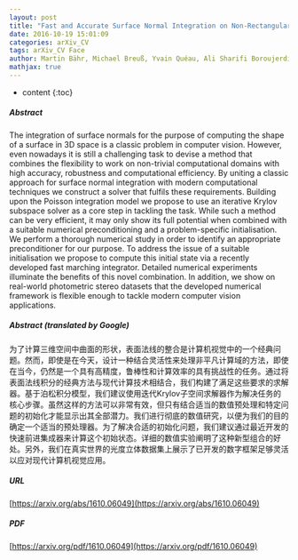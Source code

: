 ```yaml
---
layout: post
title: "Fast and Accurate Surface Normal Integration on Non-Rectangular Domains"
date: 2016-10-19 15:01:09
categories: arXiv_CV
tags: arXiv_CV Face
author: Martin Bähr, Michael Breuß, Yvain Quéau, Ali Sharifi Boroujerdi, Jean-Denis Durou
mathjax: true
---
```


* content
{:toc}

##### Abstract
The integration of surface normals for the purpose of computing the shape of a surface in 3D space is a classic problem in computer vision. However, even nowadays it is still a challenging task to devise a method that combines the flexibility to work on non-trivial computational domains with high accuracy, robustness and computational efficiency. By uniting a classic approach for surface normal integration with modern computational techniques we construct a solver that fulfils these requirements. Building upon the Poisson integration model we propose to use an iterative Krylov subspace solver as a core step in tackling the task. While such a method can be very efficient, it may only show its full potential when combined with a suitable numerical preconditioning and a problem-specific initialisation. We perform a thorough numerical study in order to identify an appropriate preconditioner for our purpose. To address the issue of a suitable initialisation we propose to compute this initial state via a recently developed fast marching integrator. Detailed numerical experiments illuminate the benefits of this novel combination. In addition, we show on real-world photometric stereo datasets that the developed numerical framework is flexible enough to tackle modern computer vision applications.

##### Abstract (translated by Google)
为了计算三维空间中曲面的形状，表面法线的整合是计算机视觉中的一个经典问题。然而，即使是在今天，设计一种结合灵活性来处理非平凡计算域的方法，即使在当今，仍然是一个具有高精度，鲁棒性和计算效率的具有挑战性的任务。通过将表面法线积分的经典方法与现代计算技术相结合，我们构建了满足这些要求的求解器。基于泊松积分模型，我们建议使用迭代Krylov子空间求解器作为解决任务的核心步骤。虽然这样的方法可以非常有效，但只有结合适当的数值预处理和特定问题的初始化才能显示出其全部潜力。我们进行彻底的数值研究，以便为我们的目的确定一个适当的预处理器。为了解决合适的初始化问题，我们建议通过最近开发的快速前进集成器来计算这个初始状态。详细的数值实验阐明了这种新型组合的好处。另外，我们在真实世界的光度立体数据集上展示了已开发的数字框架足够灵活以应对现代计算机视觉应用。

##### URL
[https://arxiv.org/abs/1610.06049](https://arxiv.org/abs/1610.06049)

##### PDF
[https://arxiv.org/pdf/1610.06049](https://arxiv.org/pdf/1610.06049)

